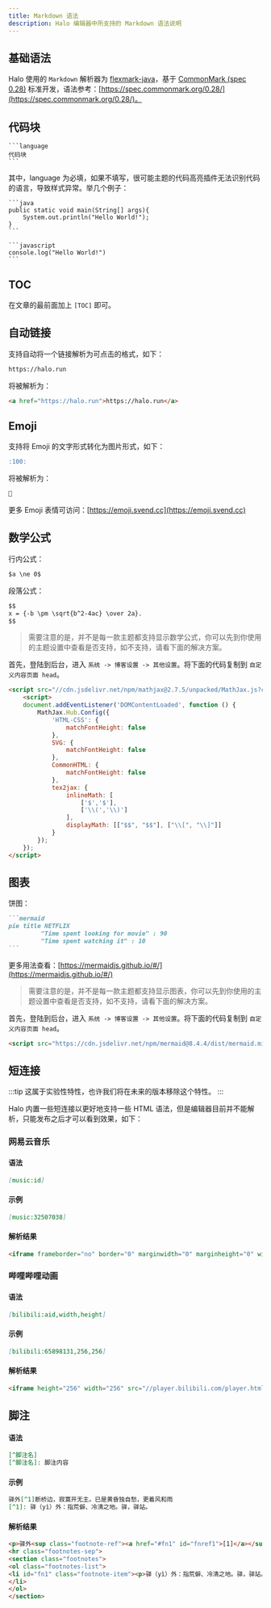 ```yaml
---
title: Markdown 语法
description: Halo 编辑器中所支持的 Markdown 语法说明
---
```


## 基础语法

Halo 使用的 `Markdown` 解析器为 [flexmark-java](https://github.com/vsch/flexmark-java)，基于 [CommonMark (spec 0.28)](https://spec.commonmark.org/0.28/) 标准开发，语法参考：[https://spec.commonmark.org/0.28/](https://spec.commonmark.org/0.28/)。

## 代码块

    ```language
    代码块
    ```

其中，language 为必填，如果不填写，很可能主题的代码高亮插件无法识别代码的语言，导致样式异常。举几个例子：

    ```java
    public static void main(String[] args){
        System.out.println("Hello World!");
    }
    ```

    ```javascript
    console.log("Hello World!")
    ```

## TOC

在文章的最前面加上 `[TOC]` 即可。

## 自动链接

支持自动将一个链接解析为可点击的格式，如下：

````markdown
https://halo.run
````

将被解析为：

```html
<a href="https://halo.run">https://halo.run</a>
```

## Emoji

支持将 Emoji 的文字形式转化为图片形式，如下：

```markdown
:100:
```

将被解析为：

```html
💯
```

更多 Emoji 表情可访问：[https://emoji.svend.cc](https://emoji.svend.cc)

## 数学公式

行内公式：

```markdown
$a \ne 0$
```

段落公式：

```markdown
$$
x = {-b \pm \sqrt{b^2-4ac} \over 2a}.
$$
```

> 需要注意的是，并不是每一款主题都支持显示数学公式，你可以先到你使用的主题设置中查看是否支持，如不支持，请看下面的解决方案。

首先，登陆到后台，进入 `系统 -> 博客设置 -> 其他设置`。将下面的代码复制到 `自定义内容页面 head`。

```html
<script src="//cdn.jsdelivr.net/npm/mathjax@2.7.5/unpacked/MathJax.js?config=TeX-MML-AM_CHTML" defer></script>
    <script>
    document.addEventListener('DOMContentLoaded', function () {
        MathJax.Hub.Config({
            'HTML-CSS': {
                matchFontHeight: false
            },
            SVG: {
                matchFontHeight: false
            },
            CommonHTML: {
                matchFontHeight: false
            },
            tex2jax: {
                inlineMath: [
                    ['$','$'],
                    ['\\(','\\)']
                ],
                displayMath: [["$$", "$$"], ["\\[", "\\]"]]
            }
        });
    });
</script>
```

## 图表

饼图：

````markdown
```mermaid
pie title NETFLIX
         "Time spent looking for movie" : 90
         "Time spent watching it" : 10
```
````

更多用法查看：[https://mermaidjs.github.io/#/](https://mermaidjs.github.io/#/)

> 需要注意的是，并不是每一款主题都支持显示图表，你可以先到你使用的主题设置中查看是否支持，如不支持，请看下面的解决方案。

首先，登陆到后台，进入 `系统 -> 博客设置 -> 其他设置`。将下面的代码复制到 `自定义内容页面 head`。

```html
<script src="https://cdn.jsdelivr.net/npm/mermaid@8.4.4/dist/mermaid.min.js"></script>
```

## 短连接

:::tip
这属于实验性特性，也许我们将在未来的版本移除这个特性。
:::

Halo 内置一些短连接以更好地支持一些 HTML 语法，但是编辑器目前并不能解析，只能发布之后才可以看到效果，如下：

### 网易云音乐

#### 语法

```markdown
[music:id]
```

#### 示例

```markdown
[music:32507038]
```

#### 解析结果

```html
<iframe frameborder="no" border="0" marginwidth="0" marginheight="0" width=330 height=86 src="//music.163.com/outchain/player?type=2&id=32507038&auto=1&height=66"></iframe>
```

### 哔哩哔哩动画

#### 语法

```markdown
[bilibili:aid,width,height]
```

#### 示例

```markdown
[bilibili:65898131,256,256]
```

#### 解析结果

```html
<iframe height="256" width="256" src="//player.bilibili.com/player.html?aid=65898131" scrolling="no" border="0" frameborder="no"  framespacing="0" allowfullscreen="true">  </iframe>
```

## 脚注

#### 语法

```markdown
[^脚注名]
[^脚注名]: 脚注内容
```

#### 示例

```markdown
驿外[^1]断桥边，寂寞开无主。已是黄昏独自愁，更着风和雨
[^1]: 驿（yì）外：指荒僻、冷清之地。驿，驿站。
```

#### 解析结果

```html
<p>驿外<sup class="footnote-ref"><a href="#fn1" id="fnref1">[1]</a></sup>断桥边，寂寞开无主。已是黄昏独自愁，更着风和雨</p>
<hr class="footnotes-sep">
<section class="footnotes">
<ol class="footnotes-list">
<li id="fn1" class="footnote-item"><p>驿（yì）外：指荒僻、冷清之地。驿，驿站。 <a href="#fnref1" class="footnote-backref">↩︎</a></p>
</li>
</ol>
</section>
```